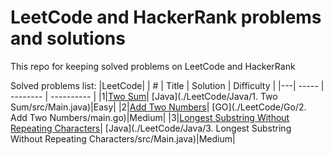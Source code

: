 # LeetCode and HackerRank problems and solutions

This repo for keeping solved problems on LeetCode and HackerRank

Solved problems list:
|LeetCode|
| # | Title | Solution | Difficulty |
|---| ----- | -------- | ---------- |
|1|[Two Sum](https://leetcode.com/problems/two-sum/)| [Java](./LeetCode/Java/1. Two Sum/src/Main.java)|Easy|
|2|[Add Two Numbers](https://leetcode.com/problems/add-two-numbers/)| [GO](./LeetCode/Go/2. Add Two Numbers/main.go)|Medium|
|3|[Longest Substring Without Repeating Characters](https://leetcode.com/problems/longest-substring-without-repeating-characters/)| [Java](./LeetCode/Java/3. Longest Substring Without Repeating Characters/src/Main.java)|Medium|
